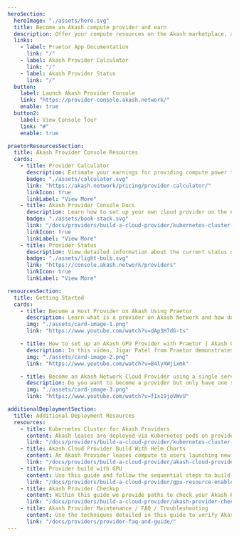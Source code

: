 ```yaml
---
heroSection:
  heroImage: "./assets/hero.svg"
  title: Become an Akash compute provider and earn
  description: Offer your compute resources on the Akash marketplace, and earn when people deploy. The Akash Provider Console walks you through the setup process, so you can get up and running on the Akash Supercloud.
  links:
    - label: Praetor App Documentation
      link: "/"
    - label: Akash Provider Calculator
      link: "/"
    - label: Akash Provider Status
      link: "/"
  button:
    label: Launch Akash Provider Console
    link: "https://provider-console.akash.network/"
    enable: true
  button2:
    label: View Console Tour
    link: "#"
    enable: true

praetorResourcesSection:
  title: Akash Provider Console Resources
  cards:
    - title: Provider Calculator
      description: Estimate your earnings for providing compute power to Akash.
      badge: "./assets/calculator.svg"
      link: "https://akash.network/pricing/provider-calculator/"
      linkIcon: true
      linkLabel: "View More"
    - title: Akash Provider Console Docs
      description: Learn how to set up your own cloud provider on the Akash Supercloud.
      badge: "./assets/book-stack.svg"
      link: "/docs/providers/build-a-cloud-provider/kubernetes-cluster-for-akash-providers/kubernetes-cluster-for-akash-providers/"
      linkIcon: true
      linkLabel: "View More"
    - title: Provider Status
      description: View detailed information about the current status of an Akash provider.
      badge: "./assets/light-bulb.svg"
      link: "https://console.akash.network/providers"
      linkIcon: true
      linkLabel: "View More"

resourcesSection:
  title: Getting Started
  cards:
    - title: Become a Host Provider on Akash Using Praetor
      description: Learn what is a provider on Akash Network and how do you become one.
      img: "./assets/card-image-1.png"
      link: "https://www.youtube.com/watch?v=dAp3H7dG-ts"

    - title: How to set up an Akash GPU Provider with Praetor | Akash Community Guides
      description: In this video, Jigar Patel from Praetor demonstrates how to set up an Akash GPU Provider. Praetor simplifies the process to offer GPU compute on Akash's distributed network.
      img: "./assets/card-image-2.png"
      link: "https://www.youtube.com/watch?v=B4lyXWjixmk"

    - title: Become an Akash Network Cloud Provider using a single server
      description: Do you want to become a provider but only have one server? You may be wondering, how do I set up Kubernetes? Praetor App is on rescue.
      img: "./assets/card-image-3.png"
      link: "https://www.youtube.com/watch?v=f1x19joVWvU"

additionalDeploymentSection:
  title: Additional Deployment Resources
  resources:
    - title: Kubernetes Cluster for Akash Providers
      content: Akash leases are deployed via Kubernetes pods on provider clusters. This guide details the build of the provider’s Kubernetes control plane and worker nodes.
      link: "/docs/providers/build-a-cloud-provider/kubernetes-cluster-for-akash-providers/kubernetes-cluster-for-akash-providers/"
    - title: Akash Cloud Provider Build With Helm Charts
      content: An Akash Provider leases compute to users launching new deployments. Follow the steps in this guide to build your own provider.
      link: "/docs/providers/build-a-cloud-provider/akash-cloud-provider-build-with-helm-charts/"
    - title: Provider build with GPU
      content: Use this guide and follow the sequential steps to build your Testnet Akash Provider with GPU support.
      link: "/docs/providers/build-a-cloud-provider/gpu-resource-enablement/"
    - title: Akash Provider Checkup
      content: Within this guide we provide paths to check your Akash Provider health status following initial build and throughout the lifetime of the provider.
      link: "/docs/providers/build-a-cloud-provider/akash-provider-checkup/"
    - title: Akash Provider Maintenance / FAQ / Troubleshooting
      content: Use the techniques detailed in this guide to verify Akash Provider functionality and troubleshoot issues as they appear.ake profit on your spare compute made available for tenant lease.
      link: "/docs/providers/provider-faq-and-guide/"
---
```

